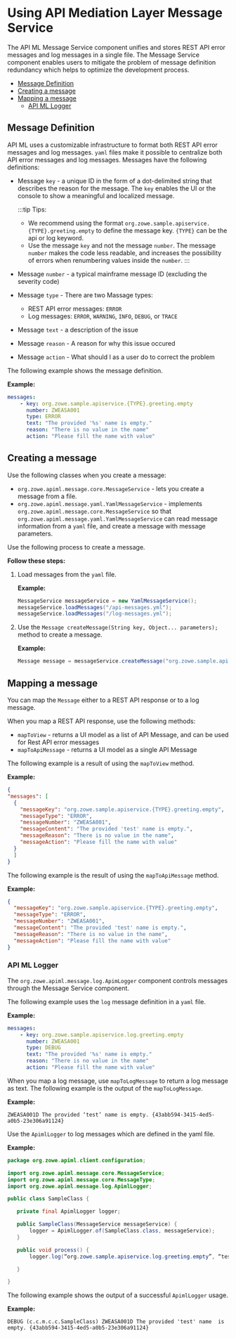# Using API Mediation Layer Message Service 

The API ML Message Service component unifies and stores REST API error messages and log messages in a single file. The Message Service component enables users to mitigate the problem of message definition redundancy which helps to optimize the development process.

  - [Message Definition](#message-definition)
  - [Creating a message](#creating-a-message)
  - [Mapping a message](#mapping-a-message)
    - [API ML Logger](#api-ml-logger)

## Message Definition

API ML uses a customizable infrastructure to format both REST API error messages and log messages. `yaml` files make it possible to centralize both API error messages and log messages. Messages have the following definitions:

- Message `key` - a unique ID in the form of a dot-delimited string that describes the reason for the message. The `key` enables the UI or the console to show a meaningful and localized message. 

    :::tip Tips:
    - We recommend using the format `org.zowe.sample.apiservice.{TYPE}.greeting.empty` to define the message key. `{TYPE}` can be the api or log keyword. 
    - Use the message `key` and not the message `number`. The message `number` makes the code less readable, and increases the possibility of errors when renumbering values inside the `number`.
    :::
- Message `number` - a typical mainframe message ID (excluding the severity code)

- Message `type` - There are two Massage types:
    - REST API error messages: `ERROR`
    - Log messages: `ERROR`, `WARNING`, `INFO`, `DEBUG`, or `TRACE`

- Message `text` - a description of the issue
- Message `reason` - A reason for why this issue occured
- Message `action` - What should I as a user do to correct the problem

The following example shows the message definition.

**Example:**  

```yaml
messages:
    - key: org.zowe.sample.apiservice.{TYPE}.greeting.empty
      number: ZWEASA001
      type: ERROR
      text: "The provided '%s' name is empty."
      reason: "There is no value in the name"
      action: "Please fill the name with value"
```

## Creating a message

Use the following classes when you create a message:

- `org.zowe.apiml.message.core.MessageService` - lets you create a message from a file.
- `org.zowe.apiml.message.yaml.YamlMessageService` - implements `org.zowe.apiml.message.core.MessageService` so that `org.zowe.apiml.message.yaml.YamlMessageService` can read message information from a `yaml` file, and create a message with message parameters.

Use the following process to create a message.

**Follow these steps:**

1. Load messages from the `yaml` file. 

   **Example:**

    ```java
    MessageService messageService = new YamlMessageService();
    messageService.loadMessages("/api-messages.yml");
    messageService.loadMessages("/log-messages.yml");
    ```
    
2. Use the `Message createMessage(String key, Object... parameters);` method to create a message. 

   **Example:**

    ```java
    Message message = messageService.createMessage("org.zowe.sample.apiservice.{TYPE}.greeting.empty", "test");
    ```

## Mapping a message

You can map the `Message` either to a REST API response or to a log message. 

When you map a REST API response,  use the following methods:

- `mapToView` - returns a UI model as a list of API Message, and can be used for Rest API error messages
- `mapToApiMessage` - returns a UI model as a single API Message

The following example is a result of using the `mapToView` method. 

**Example:**

```JSON
{
"messages": [
  {
    "messageKey": "org.zowe.sample.apiservice.{TYPE}.greeting.empty",
    "messageType": "ERROR",
    "messageNumber": "ZWEASA001",
    "messageContent": "The provided 'test' name is empty.",
    "messageReason": "There is no value in the name",
    "messageAction": "Please fill the name with value"
  }
  ]
}
```
The following example is the result of using the `mapToApiMessage` method.

**Example:**

```JSON
{
  "messageKey": "org.zowe.sample.apiservice.{TYPE}.greeting.empty",
  "messageType": "ERROR",
  "messageNumber": "ZWEASA001",
  "messageContent": "The provided 'test' name is empty.",
  "messageReason": "There is no value in the name",
  "messageAction": "Please fill the name with value"
}
```

### API ML Logger 

The `org.zowe.apiml.message.log.ApimLogger` component controls messages through the Message Service component. 

The following example uses the `log` message definition in a `yaml` file.

**Example:** 

```yaml
messages:
    - key: org.zowe.sample.apiservice.log.greeting.empty
      number: ZWEASA001
      type: DEBUG
      text: "The provided '%s' name is empty."
      reason: "There is no value in the name"
      action: "Please fill the name with value"
```

When you map a log message, use `mapToLogMessage` to return a log message as text.
The following example is the output of the `mapToLogMessage`.

**Example:**

```
ZWEASA001D The provided ‘test’ name is empty. {43abb594-3415-4ed5-a0b5-23e306a91124}
```

Use the `ApimlLogger` to log messages which are defined in the yaml file.

**Example:**

```java
package org.zowe.apiml.client.configuration;

import org.zowe.apiml.message.core.MessageService;
import org.zowe.apiml.message.core.MessageType;
import org.zowe.apiml.message.log.ApimlLogger;

public class SampleClass {

   private final ApimlLogger logger;

   public SampleClass(MessageService messageService) {
       logger = ApimlLogger.of(SampleClass.class, messageService);
   }

   public void process() {
       logger.log(“org.zowe.sample.apiservice.log.greeting.empty”, “test”);

   }

}
```

The following example shows the output of a successful `ApimlLogger` usage.

**Example:**

```shell
DEBUG (c.c.m.c.c.SampleClass) ZWEASA001D The provided 'test' name  is empty. {43abb594-3415-4ed5-a0b5-23e306a91124}
```
